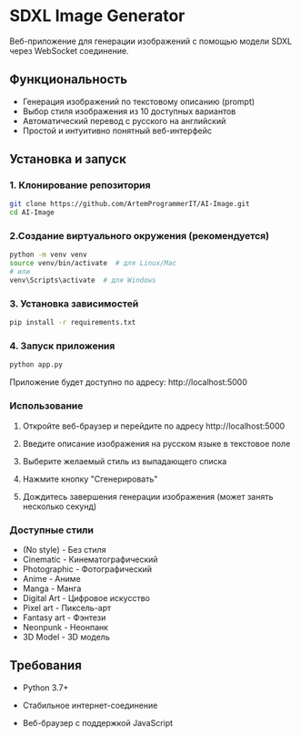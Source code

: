 # SDXL Image Generator

Веб-приложение для генерации изображений с помощью модели SDXL через WebSocket соединение.

## Функциональность

- Генерация изображений по текстовому описанию (prompt)
- Выбор стиля изображения из 10 доступных вариантов
- Автоматический перевод с русского на английский
- Простой и интуитивно понятный веб-интерфейс

## Установка и запуск

### 1. Клонирование репозитория

```bash
git clone https://github.com/ArtemProgrammerIT/AI-Image.git
cd AI-Image
```
### 2.Создание виртуального окружения (рекомендуется)

```bash
python -m venv venv
source venv/bin/activate  # для Linux/Mac
# или
venv\Scripts\activate  # для Windows
```

### 3. Установка зависимостей

```bash
pip install -r requirements.txt
```

### 4. Запуск приложения

```bash
python app.py
```
Приложение будет доступно по адресу: http://localhost:5000

### Использование
1. Откройте веб-браузер и перейдите по адресу http://localhost:5000

2. Введите описание изображения на русском языке в текстовое поле

3. Выберите желаемый стиль из выпадающего списка

4. Нажмите кнопку "Сгенерировать"

5. Дождитесь завершения генерации изображения (может занять несколько секунд)

### Доступные стили
- (No style) - Без стиля
- Cinematic - Кинематографический
- Photographic - Фотографический
- Anime - Аниме
- Manga - Манга
- Digital Art - Цифровое искусство
- Pixel art - Пиксель-арт
- Fantasy art - Фэнтези
- Neonpunk - Неонпанк
- 3D Model - 3D модель


## Требования
- Python 3.7+

- Стабильное интернет-соединение

- Веб-браузер с поддержкой JavaScript
